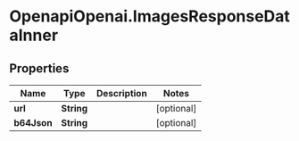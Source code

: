 # OpenapiOpenai.ImagesResponseDataInner

## Properties

Name | Type | Description | Notes
------------ | ------------- | ------------- | -------------
**url** | **String** |  | [optional] 
**b64Json** | **String** |  | [optional] 


